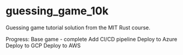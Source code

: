 # guessing_game_10k
Guessing game tutorial solution from the MIT Rust course.

Progress:
Base game - complete
Add CI/CD pipeline
Deploy to Azure
Deploy to GCP
Deploy to AWS
